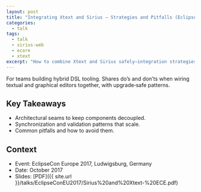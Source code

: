 ```yaml
---
layout: post
title: "Integrating Xtext and Sirius — Strategies and Pitfalls (EclipseCon Europe 2017)"
categories:
  - talk
tags:
  - talk
  - sirius-web
  - ecore
  - xtext
excerpt: "How to combine Xtext and Sirius safely—integration strategies, pitfalls, and evolution patterns from the field."
---
```


For teams building hybrid DSL tooling. Shares do’s and don’ts when wiring textual and graphical editors together, with upgrade‑safe patterns.

## Key Takeaways
- Architectural seams to keep components decoupled.
- Synchronization and validation patterns that scale.
- Common pitfalls and how to avoid them.

## Context
- Event: EclipseCon Europe 2017, Ludwigsburg, Germany
- Date: October 2017
- Slides: [PDF]({{ site.url }}/talks/EclipseConEU2017/Sirius%20and%20Xtext-%20ECE.pdf)
